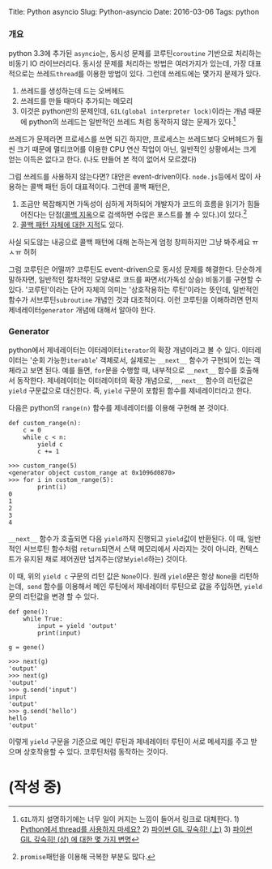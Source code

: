 Title: Python asyncio
Slug: Python-asyncio
Date: 2016-03-06
Tags: python

### 개요

python 3.3에 추가된 `asyncio`는, 동시성 문제를 코루틴`coroutine` 기반으로 처리하는 비동기 IO 라이브러리다. 동시성 문제를 처리하는 방법은 여러가지가 있는데, 가장 대표적으로는 쓰레드`thread`를 이용한 방법이 있다. 그런데 쓰레드에는 몇가지 문제가 있다.

1. 쓰레드를 생성하는데 드는 오버헤드
2. 쓰레드를 만들 때마다 추가되는 메모리
3. 이것은 python만의 문제인데, `GIL(global interpreter lock)`이라는 개념 때문에 python의 쓰레드는 일반적인 쓰레드 처럼 동작하지 않는 문제가 있다.[^1]

쓰레드가 문제라면 프로세스를 쓰면 되긴 하지만, 프로세스는 쓰레드보다 오버헤드가 훨씬 크기 때문에 멀티코어를 이용한 CPU 연산 작업이 아닌, 일반적인 상황에서는 크게 얻는 이득은 없다고 한다. (나도 만들어 본 적이 없어서 모르겠다)

그럼 쓰레드를 사용하지 않는다면? 대안은 event-driven이다. `node.js`등에서 많이 사용하는 콜백 패턴 등이 대표적이다. 그런데 콜백 패턴은,

1. 조금만 복잡해지면 가독성이 심하게 저하되어 개발자가 코드의 흐름을 읽기가 힘들어진다는 단점([콜백 지옥](https://www.google.co.kr/webhp?sourceid=chrome-instant&ion=1&espv=2&es_th=1&ie=UTF-8#q=%EC%BD%9C%EB%B0%B1%20%EC%A7%80%EC%98%A5)으로 검색하면 수많은 포스트를 볼 수 있다.)이 있다.[^2]
2. [콜백 패턴 자체에 대한 지적](http://yisangwook.tumblr.com/post/90919749574/farewell-node-js-tj-holowaychuk)도 있다.

사실 되도않는 내공으로 콜백 패턴에 대해 논하는게 엄청 창피하지만 그냥 봐주세요 ㅠㅅㅠ 허허

그럼 코루틴은 어떨까? 코루틴도 event-driven으로 동시성 문제를 해결한다. 단순하게 말하자면, 일반적인 절차적인 모양새로 코드를 짜면서(가독성 상승) 비동기를 구현할 수 있다. '코루틴'이라는 단어 자체의 의미는 '상호작용하는 루틴'이라는 뜻인데, 일반적인 함수가 서브루틴`subroutine` 개념인 것과 대조적이다. 이런 코루틴을 이해하려면 먼저 제네레이터`generator` 개념에 대해서 알아야 한다.

### Generator

python에서 제네레이터는 이터레이터`iterator`의 확장 개념이라고 볼 수 있다. 이터레이터는 '순회 가능한`iterable`' 객체로서, 실제로는 `__next__` 함수가 구현되어 있는 객체라고 보면 된다. 예를 들면, `for`문을 수행할 때, 내부적으로 `__next__` 함수를 호출해서 동작한다. 제네레이터는 이터레이터의 확장 개념으로, `__next__` 함수의 리턴값은 `yield` 구문값으로 대신한다. 즉, `yield` 구문이 포함된 함수를 제네레이터라고 한다.

다음은 python의 `range(n)` 함수를 제네레이터를 이용해 구현해 본 것이다.

    def custom_range(n):
        c = 0
        while c < n:
            yield c
            c += 1
            
    >>> custom_range(5)
    <generator object custom_range at 0x1096d0870>
    >>> for i in custom_range(5):
            print(i)
    0
    1
    2
    3
    4
    
`__next__` 함수가 호출되면 다음 `yield`까지 진행되고 `yield`값이 반환된다. 이 때, 일반적인 서브루틴 함수처럼 `return`되면서 스택 메모리에서 사라지는 것이 아니라, 컨텍스트가 유지된 채로 제어권만 넘겨주는(양보`yield`하는) 것이다.

이 때, 위의 `yield c` 구문의 리턴 값은 `None`이다. 원래 `yield`문은 항상 `None`을 리턴하는데,` send` 함수를 이용해서 메인 루틴에서 제네레이터 루틴으로 값을 주입하면, `yield`문의 리턴값을 변경 할 수 있다.

    def gene():
        while True:
            input = yield 'output'
            print(input)
    
    g = gene()
    
    >>> next(g)
    'output'
    >>> next(g)
    'output'
    >>> g.send('input')
    input
    'output'
    >>> g.send('hello')
    hello
    'output'

이렇게 `yield` 구문을 기준으로 메인 루틴과 제네레이터 루틴이 서로 메세지를 주고 받으며 상호작용할 수 있다. 코루틴처럼 동작하는 것이다.

# (작성 중)

[^1]: `GIL`까지 설명하기에는 너무 일이 커지는 느낌이 들어서 링크로 대체한다. 1) [Python에서 thread를 사용하지 마세요?](https://yinjae.wordpress.com/2012/04/02/python-thread/) 2) [파이썬 GIL 깊숙히! (上)](highthroughput.org/wp/cb-1136/) 3) [파이썬 GIL 깊숙히! (상) 에 대한 몇 가지 변명](http://highthroughput.org/wp/cb-1146/)
[^2]: `promise`패턴을 이용해 극복한 부분도 많다.
